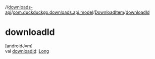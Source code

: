 //[downloads-api](../../../index.md)/[com.duckduckgo.downloads.api.model](../index.md)/[DownloadItem](index.md)/[downloadId](download-id.md)

# downloadId

[androidJvm]\
val [downloadId](download-id.md): [Long](https://kotlinlang.org/api/latest/jvm/stdlib/kotlin/-long/index.html)
